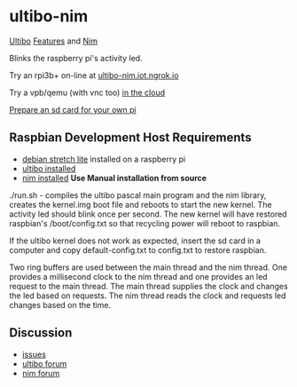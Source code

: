 # ultibo-nim
[Ultibo](https://ultibo.org) [Features](https://ultibo.org/wiki/Current_Status#Feature_support) and [Nim](https://nim-lang.org)

Blinks the raspberry pi's activity led.

Try an rpi3b+ on-line at [ultibo-nim.iot.ngrok.io](http://ultibo-nim.iot.ngrok.io)

Try a vpb/qemu (with vnc too) [in the cloud](http://li1658-231.members.linode.com:5780)

[Prepare an sd card for your own pi](https://github.com/markprocess/ultibo-nim/releases)

## Raspbian Development Host Requirements

* [debian stretch lite](https://www.raspberrypi.org/downloads/raspbian/) installed on a raspberry pi
* [ultibo installed](https://ultibo.org/forum/viewtopic.php?f=4&t=887&p=5593&hilit=ultiboinstaller#p5593)
* [nim installed](https://nim-lang.org/install_unix.html) **Use Manual installation from source**

./run.sh - compiles the ultibo pascal main program and the nim library, creates the kernel.img
boot file and reboots to start the new kernel. The activity led should blink once per second. The new kernel
will have restored raspbian's /boot/config.txt so that recycling power will reboot to raspbian.

If the ultibo kernel does not work as expected, insert the sd card in a computer
and copy default-config.txt to config.txt to restore raspbian.

Two ring buffers are used between the main thread and the nim thread. One provides a millisecond clock
to the nim thread and one provides an led request to the main thread. The main thread supplies the clock
and changes the led based on requests. The nim thread reads the clock and requests led changes based on the time.

## Discussion

* [issues](https://github.com/markprocess/ultibo-nim/issues)
* [ultibo forum](https://ultibo.org/forum/search.php?keywords=ultibo-nim)
* [nim forum](https://forum.nim-lang.org/search?q=ultibo-nim)
